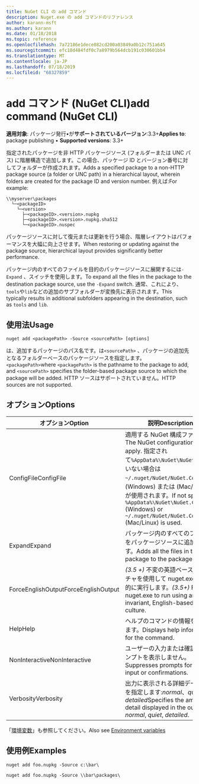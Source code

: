 ```yaml
---
title: NuGet CLI の add コマンド
description: Nuget.exe の add コマンドのリファレンス
author: karann-msft
ms.author: karann
ms.date: 01/18/2018
ms.topic: reference
ms.openlocfilehash: 7a72186e1dece082cd200a03849a0b12c751a645
ms.sourcegitcommit: efc18d484fdf0c7a8979b564dcb191c030601bb4
ms.translationtype: MT
ms.contentlocale: ja-JP
ms.lasthandoff: 07/18/2019
ms.locfileid: "68327859"
---
```

# <a name="add-command-nuget-cli"></a><span data-ttu-id="2d40a-103">add コマンド (NuGet CLI)</span><span class="sxs-lookup"><span data-stu-id="2d40a-103">add command (NuGet CLI)</span></span>

<span data-ttu-id="2d40a-104">**適用対象**: パッケージ発行&bullet;が**サポートされているバージョン**:3.3+</span><span class="sxs-lookup"><span data-stu-id="2d40a-104">**Applies to**: package publishing &bullet; **Supported versions**: 3.3+</span></span>

<span data-ttu-id="2d40a-105">指定されたパッケージを非 HTTP パッケージソース (フォルダーまたは UNC パス) に階層構造で追加します。この場合、パッケージ ID とバージョン番号に対してフォルダーが作成されます。</span><span class="sxs-lookup"><span data-stu-id="2d40a-105">Adds a specified package to a non-HTTP package source (a folder or UNC path) in a hierarchical layout, wherein folders are created for the package ID and version number.</span></span> <span data-ttu-id="2d40a-106">例えば:</span><span class="sxs-lookup"><span data-stu-id="2d40a-106">For example:</span></span>

    \\myserver\packages
      └─<packageID>
        └─<version>
          ├─<packageID>.<version>.nupkg
          ├─<packageID>.<version>.nupkg.sha512
          └─<packageID>.nuspec

<span data-ttu-id="2d40a-107">パッケージソースに対して復元または更新を行う場合、階層レイアウトはパフォーマンスを大幅に向上させます。</span><span class="sxs-lookup"><span data-stu-id="2d40a-107">When restoring or updating against the package source, hierarchical layout provides significantly better performance.</span></span>

<span data-ttu-id="2d40a-108">パッケージ内のすべてのファイルを目的のパッケージソースに展開するには`-Expand` 、スイッチを使用します。</span><span class="sxs-lookup"><span data-stu-id="2d40a-108">To expand all the files in the package to the destination package source, use the `-Expand` switch.</span></span> <span data-ttu-id="2d40a-109">通常、これにより、 `tools`や`lib`などの追加のサブフォルダーが変換先に表示されます。</span><span class="sxs-lookup"><span data-stu-id="2d40a-109">This typically results in additional subfolders appearing in the destination, such as `tools` and `lib`.</span></span>

## <a name="usage"></a><span data-ttu-id="2d40a-110">使用法</span><span class="sxs-lookup"><span data-stu-id="2d40a-110">Usage</span></span>

```cli
nuget add <packagePath> -Source <sourcePath> [options]
```

<span data-ttu-id="2d40a-111">は、追加するパッケージのパス名です。は`<sourcePath>` 、パッケージの追加先となるフォルダーベースのパッケージソースを指定します。 `<packagePath>`</span><span class="sxs-lookup"><span data-stu-id="2d40a-111">where `<packagePath>` is the pathname to the package to add, and `<sourcePath>` specifies the folder-based package source to which the package will be added.</span></span> <span data-ttu-id="2d40a-112">HTTP ソースはサポートされていません。</span><span class="sxs-lookup"><span data-stu-id="2d40a-112">HTTP sources are not supported.</span></span>

## <a name="options"></a><span data-ttu-id="2d40a-113">オプション</span><span class="sxs-lookup"><span data-stu-id="2d40a-113">Options</span></span>

| <span data-ttu-id="2d40a-114">オプション</span><span class="sxs-lookup"><span data-stu-id="2d40a-114">Option</span></span> | <span data-ttu-id="2d40a-115">説明</span><span class="sxs-lookup"><span data-stu-id="2d40a-115">Description</span></span> |
| --- | --- |
| <span data-ttu-id="2d40a-116">ConfigFile</span><span class="sxs-lookup"><span data-stu-id="2d40a-116">ConfigFile</span></span> | <span data-ttu-id="2d40a-117">適用する NuGet 構成ファイル。</span><span class="sxs-lookup"><span data-stu-id="2d40a-117">The NuGet configuration file to apply.</span></span> <span data-ttu-id="2d40a-118">指定されて`%AppData%\NuGet\NuGet.Config`いない場合は`~/.nuget/NuGet/NuGet.Config` 、(Windows) または (Mac/Linux) が使用されます。</span><span class="sxs-lookup"><span data-stu-id="2d40a-118">If not specified, `%AppData%\NuGet\NuGet.Config` (Windows) or `~/.nuget/NuGet/NuGet.Config` (Mac/Linux) is used.</span></span>|
| <span data-ttu-id="2d40a-119">Expand</span><span class="sxs-lookup"><span data-stu-id="2d40a-119">Expand</span></span> | <span data-ttu-id="2d40a-120">パッケージ内のすべてのファイルをパッケージソースに追加します。</span><span class="sxs-lookup"><span data-stu-id="2d40a-120">Adds all the files in the package to the package source.</span></span> |
| <span data-ttu-id="2d40a-121">ForceEnglishOutput</span><span class="sxs-lookup"><span data-stu-id="2d40a-121">ForceEnglishOutput</span></span> | <span data-ttu-id="2d40a-122">*(3.5 +)* 不変の英語ベースのカルチャを使用して nuget.exe を強制的に実行します。</span><span class="sxs-lookup"><span data-stu-id="2d40a-122">*(3.5+)* Forces nuget.exe to run using an invariant, English-based culture.</span></span> |
| <span data-ttu-id="2d40a-123">Help</span><span class="sxs-lookup"><span data-stu-id="2d40a-123">Help</span></span> | <span data-ttu-id="2d40a-124">ヘルプのコマンドの情報を表示します。</span><span class="sxs-lookup"><span data-stu-id="2d40a-124">Displays help information for the command.</span></span> |
| <span data-ttu-id="2d40a-125">NonInteractive</span><span class="sxs-lookup"><span data-stu-id="2d40a-125">NonInteractive</span></span> | <span data-ttu-id="2d40a-126">ユーザーの入力または確認のプロンプトを表示しません。</span><span class="sxs-lookup"><span data-stu-id="2d40a-126">Suppresses prompts for user input or confirmations.</span></span> |
| <span data-ttu-id="2d40a-127">Verbosity</span><span class="sxs-lookup"><span data-stu-id="2d40a-127">Verbosity</span></span> | <span data-ttu-id="2d40a-128">出力に表示される詳細データの量を指定します:*normal*、*quiet*、*detailed*</span><span class="sxs-lookup"><span data-stu-id="2d40a-128">Specifies the amount of detail displayed in the output: *normal*, *quiet*, *detailed*.</span></span> |

<span data-ttu-id="2d40a-129">「[環境変数](cli-ref-environment-variables.md)」も参照してください。</span><span class="sxs-lookup"><span data-stu-id="2d40a-129">Also see [Environment variables](cli-ref-environment-variables.md)</span></span>

## <a name="examples"></a><span data-ttu-id="2d40a-130">使用例</span><span class="sxs-lookup"><span data-stu-id="2d40a-130">Examples</span></span>

```cli
nuget add foo.nupkg -Source c:\bar\

nuget add foo.nupkg -Source \\bar\packages\
```
